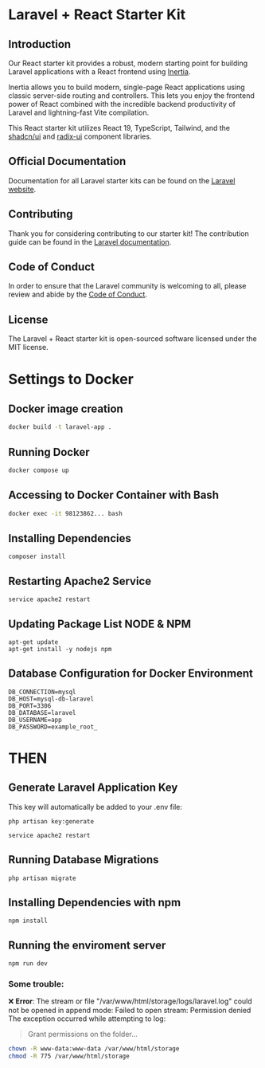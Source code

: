 # Laravel + React Starter Kit

## Introduction

Our React starter kit provides a robust, modern starting point for building Laravel applications with a React frontend using [Inertia](https://inertiajs.com).

Inertia allows you to build modern, single-page React applications using classic server-side routing and controllers. This lets you enjoy the frontend power of React combined with the incredible backend productivity of Laravel and lightning-fast Vite compilation.

This React starter kit utilizes React 19, TypeScript, Tailwind, and the [shadcn/ui](https://ui.shadcn.com) and [radix-ui](https://www.radix-ui.com) component libraries.

## Official Documentation

Documentation for all Laravel starter kits can be found on the [Laravel website](https://laravel.com/docs/starter-kits).

## Contributing

Thank you for considering contributing to our starter kit! The contribution guide can be found in the [Laravel documentation](https://laravel.com/docs/contributions).

## Code of Conduct

In order to ensure that the Laravel community is welcoming to all, please review and abide by the [Code of Conduct](https://laravel.com/docs/contributions#code-of-conduct).

## License

The Laravel + React starter kit is open-sourced software licensed under the MIT license.

# Settings to Docker

## Docker image creation
```bash
docker build -t laravel-app .
```

## Running Docker
```bash
docker compose up 
```

## Accessing to Docker Container with Bash
```bash
docker exec -it 98123862... bash
```

## Installing Dependencies 
```
composer install
```

## Restarting Apache2 Service
```
service apache2 restart
```

## Updating Package List NODE & NPM 
```
apt-get update
apt-get install -y nodejs npm
```


## Database Configuration for Docker Environment
```
DB_CONNECTION=mysql
DB_HOST=mysql-db-laravel
DB_PORT=3306
DB_DATABASE=laravel
DB_USERNAME=app
DB_PASSWORD=example_root_
```

# THEN

## Generate Laravel Application Key
This key will automatically be added to your .env file:
```
php artisan key:generate
```

```
service apache2 restart
```

## Running Database Migrations
```
php artisan migrate
```

## Installing Dependencies with npm
```
npm install 
```
## Running the enviroment server
```bash
npm run dev
```


### Some trouble: 

❌ **Error**: The stream or file "/var/www/html/storage/logs/laravel.log" could not be opened in append mode: Failed to open stream: Permission denied The exception occurred while attempting to log:

> Grant permissions on the folder...
```bash
chown -R www-data:www-data /var/www/html/storage
chmod -R 775 /var/www/html/storage
```
